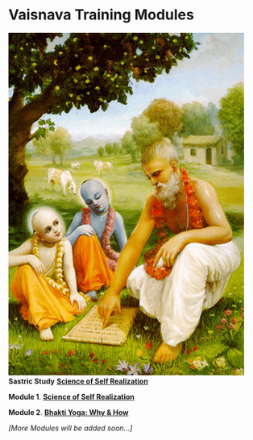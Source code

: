 # **Vaisnava Training Modules**

![Sastric Study](images/sastric_study.jpg)
**Sastric Study** **[Science of Self Realization](https://vaisnavatraining.github.io/SSR)**

**Module 1**. **[Science of Self Realization](https://vaisnavatraining.github.io/SSR)**

**Module 2**. **[Bhakti Yoga: Why & How](https://vaisnavatraining.github.io/Bhakti-Yoga)**


*[More Modules will be added soon...]*


